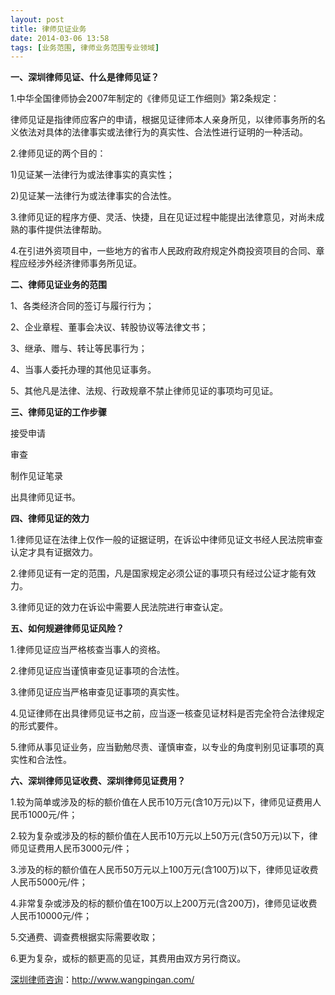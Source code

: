 ```yaml
---
layout: post
title: 律师见证业务
date: 2014-03-06 13:58
tags: [业务范围, 律师业务范围专业领域]
---
```

<strong>一、深圳律师见证、什么是律师见证？</strong>

1.中华全国律师协会2007年制定的《律师见证工作细则》第2条规定：

律师见证是指律师应客户的申请，根据见证律师本人亲身所见，以律师事务所的名义依法对具体的法律事实或法律行为的真实性、合法性进行证明的一种活动。

2.律师见证的两个目的：

1)见证某一法律行为或法律事实的真实性；

2)见证某一法律行为或法律事实的合法性。

3.律师见证的程序方便、灵活、快捷，且在见证过程中能提出法律意见，对尚未成熟的事件提供法律帮助。

4.在引进外资项目中，一些地方的省市人民政府政府规定外商投资项目的合同、章程应经涉外经济律师事务所见证。

<strong>二、律师见证业务的范围</strong>

1、各类经济合同的签订与履行行为；

2、企业章程、董事会决议、转股协议等法律文书；

3、继承、赠与、转让等民事行为；

4、当事人委托办理的其他见证事务。

5、其他凡是法律、法规、行政规章不禁止律师见证的事项均可见证。

<strong>三、律师见证的工作步骤</strong>

接受申请

审查

制作见证笔录

出具律师见证书。

<strong>四、律师见证的效力</strong>

1.律师见证在法律上仅作一般的证据证明，在诉讼中律师见证文书经人民法院审查认定才具有证据效力。

2.律师见证有一定的范围，凡是国家规定必须公证的事项只有经过公证才能有效力。

3.律师见证的效力在诉讼中需要人民法院进行审查认定。

<strong>五、如何规避律师见证风险？</strong>

1.律师见证应当严格核查当事人的资格。

2.律师见证应当谨慎审查见证事项的合法性。

3.律师见证应当严格审查见证事项的真实性。

4.见证律师在出具律师见证书之前，应当逐一核查见证材料是否完全符合法律规定的形式要件。

5.律师从事见证业务，应当勤勉尽责、谨慎审查，以专业的角度判别见证事项的真实性和合法性。

<strong>六、深圳律师见证收费、深圳律师见证费用？</strong>

1.较为简单或涉及的标的额价值在人民币10万元(含10万元)以下，律师见证费用人民币1000元/件；

2.较为复杂或涉及的标的额价值在人民币10万元以上50万元(含50万元)以下，律师见证费用人民币3000元/件；

3.涉及的标的额价值在人民币50万元以上100万元(含100万)以下，律师见证收费人民币5000元/件；

4.非常复杂或涉及的标的额价值在100万以上200万元(含200万)，律师见证收费人民币10000元/件；

5.交通费、调查费根据实际需要收取；

6.更为复杂，或标的额更高的见证，其费用由双方另行商议。

<a href="http://www.wangpingan.com/">深圳律师咨询</a>：<a href="http://www.wangpingan.com/">http://www.wangpingan.com/</a>

